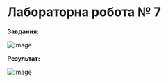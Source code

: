 # Лабораторна робота № 7

**Завдання:**

![image](https://github.com/zerorchik/ChM_2_labs/assets/103893849/47d82b49-aeb4-4683-b25c-bdfc68390c5b)

**Результат:**

![image](https://github.com/zerorchik/ChM_2_labs/assets/103893849/23ac1892-f67b-4259-adfd-85f8ac06dd0f)
